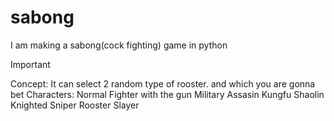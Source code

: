 # sabong
I am making a sabong(cock fighting) game in python

> [!IMPORTANT]
> Concept:
> It can select 2 random type of rooster. and which you are gonna bet
> Characters:
> Normal
> Fighter
> with the gun
> Military
> Assasin
> Kungfu
> Shaolin
> Knighted
> Sniper
> Rooster Slayer
